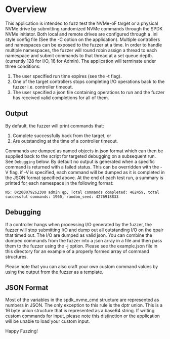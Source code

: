 # Overview

This application is intended to fuzz test the NVMe-oF target or a physical NVMe drive by
submitting randomized NVMe commands through the SPDK NVMe initiator. Both local and remote
drives are configured through a .ini style config file (See the -C option on the application).
Multiple controllers and namespaces can be exposed to the fuzzer at a time. In order to
handle multiple namespaces, the fuzzer will round robin assign a thread to each namespace and
submit commands to that thread at a set queue depth. (currently 128 for I/O, 16 for Admin). The
application will terminate under three conditions:

1. The user specified run time expires (see the -t flag).
2. One of the target controllers stops completing I/O operations back to the fuzzer i.e. controller timeout.
3. The user specified a json file containing operations to run and the fuzzer has received valid completions for all of them.

## Output

By default, the fuzzer will print commands that:

1. Complete successfully back from the target, or
2. Are outstanding at the time of a controller timeout.

Commands are dumped as named objects in json format which can then be supplied back to the
script for targeted debugging on a subsequent run. See `Debugging` below.
By default no output is generated when a specific command is returned with a failed status.
This can be overridden with the -V flag. if -V is specified, each command will be dumped as
it is completed in the JSON format specified above.
At the end of each test run, a summary is printed for each namespace in the following format:

~~~
NS: 0x200079262300 admin qp, Total commands completed: 462459, total successful commands: 1960, random_seed: 4276918833
~~~

## Debugging

If a controller hangs when processing I/O generated by the fuzzer, the fuzzer will stop
submitting I/O and dump out all outstanding I/O on the qpair that timed out. The I/O are
dumped as valid json. You can combine the dumped commands from the fuzzer into a json
array in a file and then pass them to the fuzzer using the -j option. Please see the
example.json file in this directory for an example of a properly formed array of command
structures.

Please note that you can also craft your own custom command values by using the output
from the fuzzer as a template.

## JSON Format

Most of the variables in the spdk_nvme_cmd structure are represented as numbers in JSON.
The only exception to this rule is the dptr union. This is a 16 byte union structure that
is represented as a base64 string. If writing custom commands for input, please note this
distinction or the application will be unable to load your custom input.

Happy Fuzzing!
